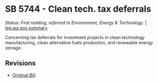 # SB 5744 - Clean tech. tax deferrals
*Status: First reading, referred to Environment, Energy & Technology.* | [leg.wa.gov summary](https://app.leg.wa.gov/billsummary?BillNumber=5744&Year=2021)

Concerning tax deferrals for investment projects in clean technology manufacturing, clean alternative fuels production, and renewable energy storage.

## Revisions
* [Original Bill](1/)